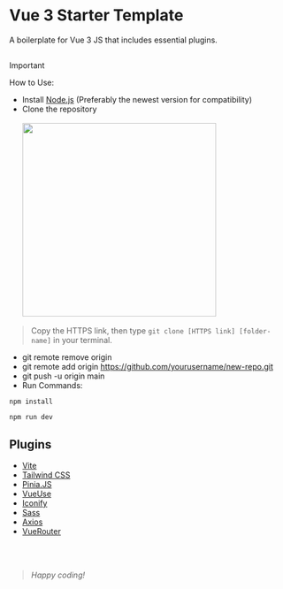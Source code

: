 # Vue 3 Starter Template
A boilerplate for Vue 3 JS that includes essential plugins.

## 
> [!Important]
> How to Use: <br/>
> - Install [Node.js](https://nodejs.org/en/) (Preferably the newest version for compatibility)
> - Clone the repository <br/><br/>
> <img src="https://github.com/Ax1a/vue3-starter-template/assets/72881392/a6dbc6b8-abf8-469f-ac86-3dfd7544c6a3" height="350"> <br/>
> > Copy the HTTPS link, then type `git clone [HTTPS link] [folder-name]` in your terminal.
> - git remote remove origin
> - git remote add origin https://github.com/yourusername/new-repo.git
> - git push -u origin main
> - Run Commands:
> ```
> npm install
> 
> npm run dev
> ```


## Plugins
- [Vite](https://vitejs.dev/)
- [Tailwind CSS](https://tailwindcss.com/)
- [Pinia.JS](https://pinia.vuejs.org/)
- [VueUse](https://vueuse.org/)
- [Iconify](https://iconify.design/)
- [Sass](https://sass-lang.com/)
- [Axios](https://axios-http.com/)
- [VueRouter](https://router.vuejs.org/)

<br/><br/>
> *Happy coding!*

